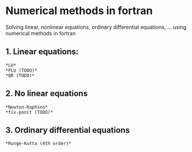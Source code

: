 # Numerical methods in fortran
Solving linear, nonlinear equations, ordinary differential equations, ... using numerical methods in fortran

## 1. Linear equations:
    *LU*
    *PLU (TODO)*
    *QR (TODO)*

## 2. No linear equations
    *Newton-Raphson*
    *fix-ponit (TODO)*

## 3. Ordinary differential equations
    *Runge-Kutta (4th order)*
